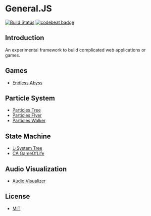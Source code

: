 # General.JS
[![Build Status](https://travis-ci.org/experdot/General.JS.svg?branch=master)](https://travis-ci.org/experdot/General.JS) [![codebeat badge](https://codebeat.co/badges/64542319-65e3-4236-9714-bfcb0e8f27a9)](https://codebeat.co/projects/github-com-experdot-general-js-master)

## Introduction
An experimental framework to build complicated web applications or games.

## Games
- [Endless Abyss](https://experdot.github.io/General.JS/views/gallery.html?scene=endlessabyss)    

## Particle System
- [Particles Tree](https://experdot.github.io/General.JS/views/gallery.html?scene=tree)
- [Particles Flyer](https://experdot.github.io/General.JS/views/gallery.html?scene=flyer)
- [Particles Walker](https://experdot.github.io/General.JS/views/gallery.html?scene=walker)

## State Machine
- [L-System Tree](https://experdot.github.io/General.JS/views/gallery.html?scene=lsystemtree)
- [CA GameOfLife](https://experdot.github.io/General.JS/views/gallery.html?scene=gameoflife)

## Audio Visualization
- [Audio Visualizer](https://experdot.github.io/General.JS/views/gallery.html?scene=audiovisualizer)

## License
- [MIT](./LICENSE)
